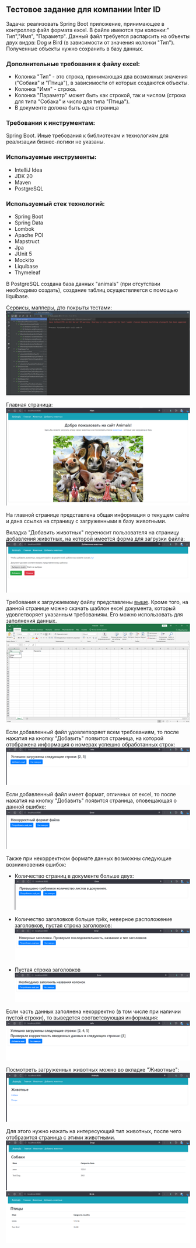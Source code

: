 ## Тестовое задание для компании Inter ID

Задача: реализовать Spring Boot приложение, принимающее в контроллер файл формата excel. В файле имеются три колонки:"
Тип","Имя", "Параметр". Данный файл требуется распарсить на объекты двух видов: Dog и Bird (в зависимости от значения
колонки "Тип"). Полученные объекты нужно сохранить в базу данных.

### Дополнительные требования к файлу excel:

+ Колонка "Тип" - это строка, принимающая два возможных значения ("Собака" и "Птица"), в зависимости от которых
  создаются объекты.
+ Колонка "Имя" - строка.
+ Колонка "Параметр" может быть как строкой, так и числом (строка для типа "Собака" и число для типа "Птица").
+ В документе должна быть одна страница

### Требования к инструментам:

Spring Boot. Иные требования к библиотекам и технологиям для реализации бизнес-логики не указаны.

### Используемые инструменты:

+ IntelliJ Idea
+ JDK 20
+ Maven
+ PostgreSQL

### Используемый стек технологий:

+ Spring Boot
+ Spring Data
+ Lombok
+ Apache POI
+ Mapstruct
+ Jpa
+ JUnit 5
+ Mockito
+ Liquibase
+ Thymeleaf

В PostgreSQL создана база данных "animals" (при отсутствии необходимо создать), создание таблиц осуществляется с помощью
liquibase.

Сервисы, мапперы, дто покрыты тестами:
![ScreenShot](images/tests.png)

Главная страница:
![ScreenShot](images/0_main_page.png)

На главной странице представлена общая информация о текущем сайте и дана ссылка на страницу с загруженными в базу
животными.

Вкладка "Добавить животных" переносит пользователя на страницу добавления животных, на которой имеется форма для
загрузки файла:
![ScreenShot](images/1_0_import_page.png)

Требования к загружаемому файлу представлены [выше](#Дополнительные-требования-к-файлу-excel). Кроме того, на данной
странице можно скачать шаблон excel документа, который удовлетворяет указанным требованиям. Его можно использовать для
заполнения данных.
![ScreenShot](images/1_1_template.png)

Если добавленный файл удовлетворяет всем требованиям, то после нажатия на кнопку "Добавить" появится страница, на
которой отображена информация о номерах успешно обработанных строк:
![ScreenShot](images/2_success.png)

Если добавленный файл имеет формат, отличных от excel, то после нажатия на кнопку "Добавить" появится страница,
оповещающая о данной ошибке:
![ScreenShot](images/3_1_invalidDocFormat.png)

Также при некорректном формате данных возможны следующие возникновения ошибок:

+ Количество страниц в документе больше двух:
  ![ScreenShot](images/3_2_invalid_number_of_sheets.png)

+ Количество заголовков больше трёх, неверное расположение заголовков, пустая строка заголовков:
  ![ScreenShot](images/3_3_invalid_headers.png)

+ Пустая строка заголовков
  ![ScreenShot](images/3_4_empty_header.png)

Если часть данных заполнена некорректно (в том числе при наличии пустой строки), то выведется соответсвующая информация:
![ScreenShot](images/3_5_invalid_cell_data.png)

Посмотреть загруженных животных можно во вкладке "Животные":
![ScreenShot](images/4_0_animals.png)

Для этого нужно нажать на интересующий тип животных, после чего отобразится страница с этими животными.
![ScreenShot](images/4_1_dogs.png)
![ScreenShot](images/4_2_birds.png)